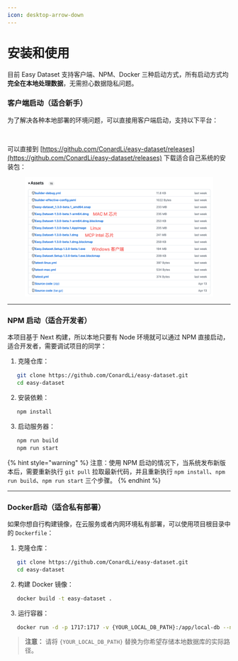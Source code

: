 ```yaml
---
icon: desktop-arrow-down
---
```


# 安装和使用

目前 Easy Dataset 支持客户端、NPM、Docker 三种启动方式，所有启动方式均**完全在本地处理数据**，无需担心数据隐私问题。

### 客户端启动（适合新手）

为了解决各种本地部署的环境问题，可以直接用客户端启动，支持以下平台：

<figure><img src="https://rncg5jvpme.feishu.cn/space/api/box/stream/download/asynccode/?code=NmVkMTkyZjk3ZWU1MzA4ODc0YTI3ZDQyODhiOTNlYzVfTHd2c2hoYzNabTNJWlcwM1NzOWxncFk1SDlUMHV2NVNfVG9rZW46V01DbWI2NG54b2lVTEN4WHZGZmNMZUpUbnBjXzE3NDcxMzQ3MjA6MTc0NzEzODMyMF9WNA" alt=""><figcaption></figcaption></figure>

可以直接到 [https://github.com/ConardLi/easy-dataset/releases](https://github.com/ConardLi/easy-dataset/releases) 下载适合自己系统的安装包：

<figure><img src=".gitbook/assets/image (3) (1) (1).png" alt=""><figcaption></figcaption></figure>

***

### NPM 启动（适合开发者）

本项目基于 Next 构建，所以本地只要有 Node 环境就可以通过 NPM 直接启动，适合开发者，需要调试项目的同学：

1. 克隆仓库：

```bash
   git clone https://github.com/ConardLi/easy-dataset.git
   cd easy-dataset
```

2. 安装依赖：

```bash
   npm install
```

3. 启动服务器：

```bash
   npm run build
   npm run start
```

{% hint style="warning" %}
注意：使用 NPM 启动的情况下，当系统发布新版本后，需要重新执行 `git pull` 拉取最新代码，并且重新执行 `npm install`、`npm run build`、`npm run start` 三个步骤。
{% endhint %}

***

### Docker启动（适合私有部署）

如果你想自行构建镜像，在云服务或者内网环境私有部署，可以使用项目根目录中的 `Dockerfile`：

1. 克隆仓库：

```bash
   git clone https://github.com/ConardLi/easy-dataset.git
   cd easy-dataset
```

2. 构建 Docker 镜像：

```bash
   docker build -t easy-dataset .
```

3. 运行容器：

```bash
   docker run -d -p 1717:1717 -v {YOUR_LOCAL_DB_PATH}:/app/local-db --name easy-dataset easy-dataset
```

> **注意：** 请将 `{YOUR_LOCAL_DB_PATH}` 替换为你希望存储本地数据库的实际路径。

